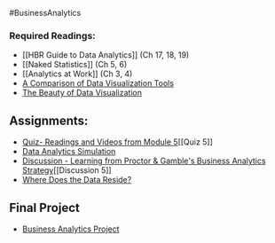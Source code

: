 #BusinessAnalytics
### Required Readings:
- [[HBR Guide to Data Analytics]] (Ch 17, 18, 19)
- [[Naked Statistics]] (Ch 5, 6) 
- [[Analytics at Work]] (Ch 3, 4)
- [A Comparison of Data Visualization Tools](https://dzone.com/articles/compare-6-types-and-14-data-visualization-tools)
- [The Beauty of Data Visualization](https://www.ted.com/talks/david_mccandless_the_beauty_of_data_visualization?language=en)

## Assignments:
- [Quiz- Readings and Videos from Module 5](https://messiah.instructure.com/courses/2025725/quizzes/4512497?module_item_id=40967000)[[Quiz 5]]
- [Data Analytics Simulation](https://messiah.instructure.com/courses/2025725/assignments/19199293?module_item_id=40967001)
- [Discussion - Learning from Proctor & Gamble's Business Analytics Strategy](https://messiah.instructure.com/courses/2025725/discussion_topics/11440523?module_item_id=40967002)[[Discussion 5]]
- [Where Does the Data Reside?](https://messiah.instructure.com/courses/2025725/assignments/19199282?module_item_id=40967003)

## Final Project
- [Business Analytics Project](https://messiah.instructure.com/courses/2025725/assignments/19199284?module_item_id=40967004)
